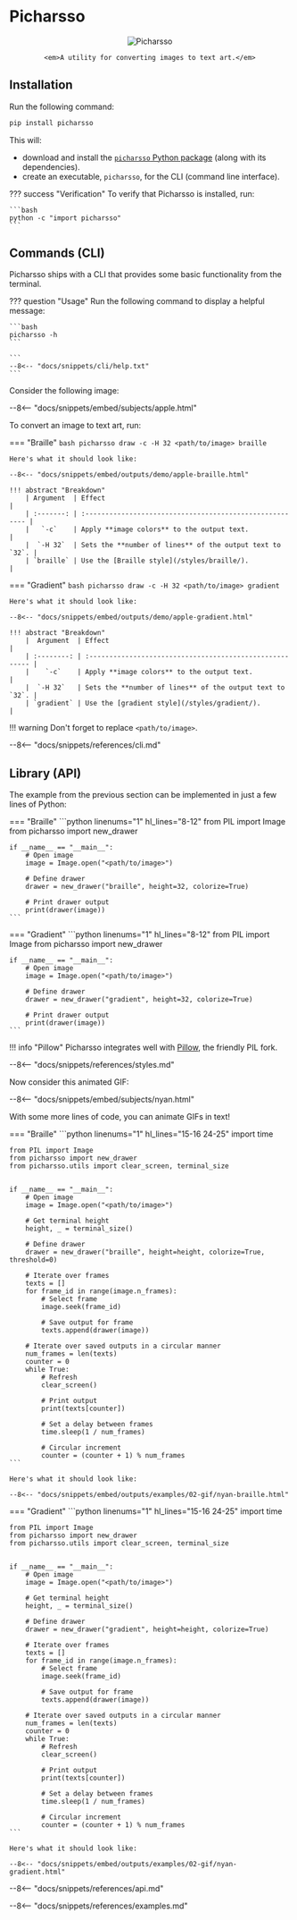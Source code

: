 # Picharsso

<div align="center">
    <p>
        <img alt="Picharsso" src="/assets/images/logo.webp">
    </p>

    <em>A utility for converting images to text art.</em>
</div>

## Installation

Run the following command:

```bash
pip install picharsso
```

This will:

* download and install the [`picharsso` Python package](https://pypi.org/project/picharsso/)
  (along with its dependencies).
* create an executable, `picharsso`, for the CLI (command line interface).

??? success "Verification"
    To verify that Picharsso is installed, run:

    ```bash
    python -c "import picharsso"
    ```

## Commands (CLI)

Picharsso ships with a CLI that provides some basic functionality from the terminal.

??? question "Usage"
    Run the following command to display a helpful message:

    ```bash
    picharsso -h
    ```

    ```
    --8<-- "docs/snippets/cli/help.txt"
    ```

Consider the following image:

--8<-- "docs/snippets/embed/subjects/apple.html"

To convert an image to text art, run:

=== "Braille"
    ```bash
    picharsso draw -c -H 32 <path/to/image> braille
    ```

    Here's what it should look like:

    --8<-- "docs/snippets/embed/outputs/demo/apple-braille.html"

    !!! abstract "Breakdown"
        | Argument  | Effect                                                   |
        | :-------: | :------------------------------------------------------- |
        |   `-c`    | Apply **image colors** to the output text.               |
        |  `-H 32`  | Sets the **number of lines** of the output text to `32`. |
        | `braille` | Use the [Braille style](/styles/braille/).               |

=== "Gradient"
    ```bash
    picharsso draw -c -H 32 <path/to/image> gradient
    ```

    Here's what it should look like:

    --8<-- "docs/snippets/embed/outputs/demo/apple-gradient.html"

    !!! abstract "Breakdown"
        |  Argument  | Effect                                                   |
        | :--------: | :------------------------------------------------------- |
        |    `-c`    | Apply **image colors** to the output text.               |
        |  `-H 32`   | Sets the **number of lines** of the output text to `32`. |
        | `gradient` | Use the [gradient style](/styles/gradient/).             |

!!! warning
    Don't forget to replace `<path/to/image>`.

--8<-- "docs/snippets/references/cli.md"

## Library (API)

The example from the previous section can be implemented in just a few lines of Python:

=== "Braille"
    ```python linenums="1" hl_lines="8-12"
    from PIL import Image
    from picharsso import new_drawer

    if __name__ == "__main__":
        # Open image
        image = Image.open("<path/to/image>")

        # Define drawer
        drawer = new_drawer("braille", height=32, colorize=True)

        # Print drawer output
        print(drawer(image))
    ```

=== "Gradient"
    ```python linenums="1" hl_lines="8-12"
    from PIL import Image
    from picharsso import new_drawer

    if __name__ == "__main__":
        # Open image
        image = Image.open("<path/to/image>")

        # Define drawer
        drawer = new_drawer("gradient", height=32, colorize=True)

        # Print drawer output
        print(drawer(image))
    ```

!!! info "Pillow"
    Picharsso integrates well with [Pillow](https://python-pillow.org/),
    the friendly PIL fork.

--8<-- "docs/snippets/references/styles.md"

Now consider this animated GIF:

--8<-- "docs/snippets/embed/subjects/nyan.html"

With some more lines of code, you can animate GIFs in text!

=== "Braille"
    ```python linenums="1" hl_lines="15-16 24-25"
    import time

    from PIL import Image
    from picharsso import new_drawer
    from picharsso.utils import clear_screen, terminal_size


    if __name__ == "__main__":
        # Open image
        image = Image.open("<path/to/image>")

        # Get terminal height
        height, _ = terminal_size()

        # Define drawer
        drawer = new_drawer("braille", height=height, colorize=True, threshold=0)

        # Iterate over frames
        texts = []
        for frame_id in range(image.n_frames):
            # Select frame
            image.seek(frame_id)

            # Save output for frame
            texts.append(drawer(image))

        # Iterate over saved outputs in a circular manner
        num_frames = len(texts)
        counter = 0
        while True:
            # Refresh
            clear_screen()

            # Print output
            print(texts[counter])

            # Set a delay between frames
            time.sleep(1 / num_frames)

            # Circular increment
            counter = (counter + 1) % num_frames
    ```

    Here's what it should look like:

    --8<-- "docs/snippets/embed/outputs/examples/02-gif/nyan-braille.html"

=== "Gradient"
    ```python linenums="1" hl_lines="15-16 24-25"
    import time

    from PIL import Image
    from picharsso import new_drawer
    from picharsso.utils import clear_screen, terminal_size


    if __name__ == "__main__":
        # Open image
        image = Image.open("<path/to/image>")

        # Get terminal height
        height, _ = terminal_size()

        # Define drawer
        drawer = new_drawer("gradient", height=height, colorize=True)

        # Iterate over frames
        texts = []
        for frame_id in range(image.n_frames):
            # Select frame
            image.seek(frame_id)

            # Save output for frame
            texts.append(drawer(image))

        # Iterate over saved outputs in a circular manner
        num_frames = len(texts)
        counter = 0
        while True:
            # Refresh
            clear_screen()

            # Print output
            print(texts[counter])

            # Set a delay between frames
            time.sleep(1 / num_frames)

            # Circular increment
            counter = (counter + 1) % num_frames
    ```

    Here's what it should look like:

    --8<-- "docs/snippets/embed/outputs/examples/02-gif/nyan-gradient.html"

--8<-- "docs/snippets/references/api.md"

--8<-- "docs/snippets/references/examples.md"
